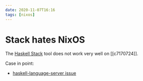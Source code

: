 ```yaml
---
date: 2020-11-07T16:16
tags: [nixos]
---
```


# Stack hates NixOS

The [Haskell Stack](https://docs.haskellstack.org/en/stable/README/) tool does not work very well on [[c7170724]].

Case in point:

* [haskell-language-server issue](https://github.com/haskell/haskell-language-server/issues/171#issuecomment-647480950)

